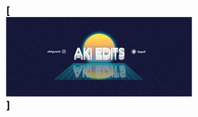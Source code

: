 # [![header](https://raw.githubusercontent.com/hippyaki/hippyaki/main/icon/finalChannelArtAkiEdits-2v2.png)]



